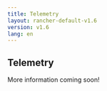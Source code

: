 ```yaml
---
title: Telemetry
layout: rancher-default-v1.6
version: v1.6
lang: en
---
```


## Telemetry

More information coming soon!
